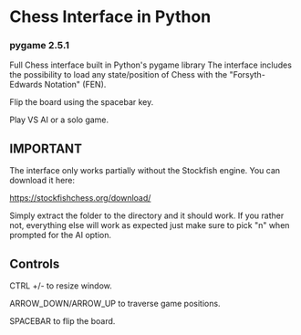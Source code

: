 # Chess Interface in Python

### pygame 2.5.1

Full Chess interface built in Python's pygame library
The interface includes the possibility to load any state/position of Chess with the "Forsyth-Edwards Notation" (FEN).

Flip the board using the spacebar key.

Play VS AI or a solo game.

## IMPORTANT

The interface only works partially without the Stockfish engine. You can download it here:

https://stockfishchess.org/download/

Simply extract the folder to the directory and it should work.
If you rather not, everything else will work as expected just make sure to pick "n" when prompted for the AI option.

## Controls

CTRL +/- to resize window.

ARROW_DOWN/ARROW_UP to traverse game positions.

SPACEBAR to flip the board.
